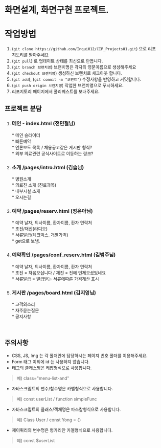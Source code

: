 <h1>화면설계, 화면구현 프로젝트.</h1>
    
# 작업방법
  
1. (`git clone https://github.com/Inqui012/CIP_Projects01.git`) 으로 리포지토리를 받아주세요
2. (`git pull`) 로 업데이트 상태를 최신으로 만듭니다.
3. (`git branch 브랜치명`) 브랜치명은 각자의 영문이름으로 생성해주세요
4. (`git checkout 브랜치명`) 생성하신 브랜치로 체크아웃 합니다. 
5. (`git add`), (`git commit -m "코멘트"`) 수정사항을 반영하고 커밋합니다.
6. (`git push origin 브랜치명`) 작업한 브랜치명으로 푸시하세요. 
7. 리포지토리 페이지에서 풀리퀘스트를 보내주세요. 
  
## 프로젝트 분담
  
1. <h3>메인 - index.html (전민철님)</h3>
    * 메인 슬라이더  <br />
    * 빠른예약  <br />
    * 언론보도 목록 / 채용공고같은 게시판 형식?  <br />
    * 외부 의료관련 공식사이트로 이동하는 링크?  <br />
  
2. <h3>소개 /pages/intro.html (김솔님)</h3>
    * 병원소개  <br />
    * 의료진 소개 (진료과목)  <br />
    * 내부시설 소개  <br />
    * 오시는길  <br />
  
3. <h3>예약 /pages/reserv.html (정은아님)</h3>
    * 예약 날자, 의사이름, 환자이름, 환자 연락처  <br />
    * 초진/재진(라디오)  <br />
    * 서류발급(체크박스. 개별가격)  <br />
    * get으로 보냄.  <br />
  
4. <h3>예약확인 /pages/conf_reserv.html (김범주님)</h3>
    * 예약 날자, 의사이름, 환자이름, 환자 연락처  <br />
    * 초진 = 처음오십니다 / 재진 = 전에 언제오셨었네요  <br />
    * 서류발급 = 발급받는 서류에따른 가격계산 표시  <br />
  
5. <h3>게시판 /pages/board.html (김지영님)</h3> 
    * 고객의소리  <br />
    * 자주묻는질문  <br />
    * 공지사항  <br />
  <br />

## 주의사항
  
* CSS, JS, Img 는 각 폴더안에 담당하시는 페이지 번호 폴더를 이용해주세요.
* Form 태그 이외에 id 는 사용하지 않습니다.
* 태그의 클래스명은 케밥형식으로 사용합니다. 
>   예) class="menu-list-and"
* 자바스크립트의 변수/함수명은 카멜형식으로 사용합니다.
>   예) const userList / function simpleFunc
* 자바스크립트의 클래스/객체명은 파스칼형식으로 사용합니다. 
>   예) Class User / const Yong = {}
* 제이쿼리의 변수명은 헝가리안 카멜형식으로 사용합니다.
>   예) const $userList
